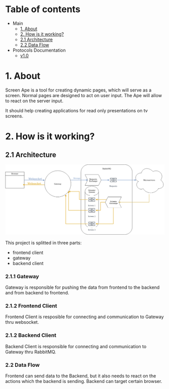 # Table of contents

* Main
  * [1. About](#1-about)
  * [2. How is it working?](#2-how-is-it-working?)
  * [2.1 Architecture](#21-architecture)
  * [2.2 Data Flow](#22-data-flow)
* Protocols Documentation
  * [v1.0](docs/protocols/v1_0.md#v10)

# 1. About

Screen Ape is a tool for creating dynamic pages, which will serve as a screen. Normal pages are designed to act on user input. The Ape will allow to react on the server input.

It should help creating applications for read only presentations on tv screens.

# 2. How is it working?
## 2.1 Architecture
![Architecture](./docs/images/architecture.png)

This project is splitted in three parts:
- frontend client
- gateway
- backend client

### 2.1.1 Gateway

Gateway is responsible for pushing the data from frontend to the backend and from backend to frontend.

### 2.1.2 Frontend Client

Frontend Client is resposible for connecting and communication to Gateway thru websocket.

### 2.1.2 Backend Client

Backend Client is responsible for connecting and communication to Gateway thru RabbitMQ.

### 2.2 Data Flow

Frontend can send data to the Backend, but it also needs to react on the actions which the backend is sending. Backend can target certain browser.

